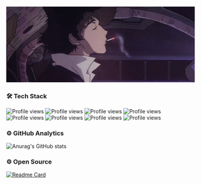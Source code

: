 <p align="center">
  <img width="900" src="https://github.com/xoheveras/xoheveras/blob/master/Readme/Images/BG.gif">
</p>

### 🛠  Tech Stack

![Profile views](https://img.shields.io/static/v1?style=for-the-badge&label=&message=C%23&color=0d1117)
![Profile views](https://img.shields.io/static/v1?style=for-the-badge&label=&message=Python&color=0d1117)
![Profile views](https://img.shields.io/static/v1?style=for-the-badge&label=&message=SQL&color=0d1117)
![Profile views](https://img.shields.io/static/v1?style=for-the-badge&label=&message=.NET&color=0d1117)
![Profile views](https://img.shields.io/static/v1?style=for-the-badge&label=&message=Delphi&color=0d1117)
![Profile views](https://img.shields.io/static/v1?style=for-the-badge&label=&message=Html%2BCSS3&color=0d1117)
![Profile views](https://img.shields.io/static/v1?style=for-the-badge&label=&message=JavaScript&color=0d1117)
![Profile views](https://img.shields.io/static/v1?style=for-the-badge&label=&message=Pawn&color=0d1117)

### ⚙️  GitHub Analytics

![Anurag's GitHub stats](https://github-readme-stats.vercel.app/api?username=xoheveras&theme=dark&border_color=0d1117&bg_color=0d1117)

### ⚙️  Open Source


<div align="left">

[![Readme Card](https://github-readme-stats.vercel.app/api/pin/?username=retcode&repo=Xinoro&theme=dark&border_color=0d1117&bg_color=0d1117)](https://github.com/xoheveras/Xinoro)
  
</div>
